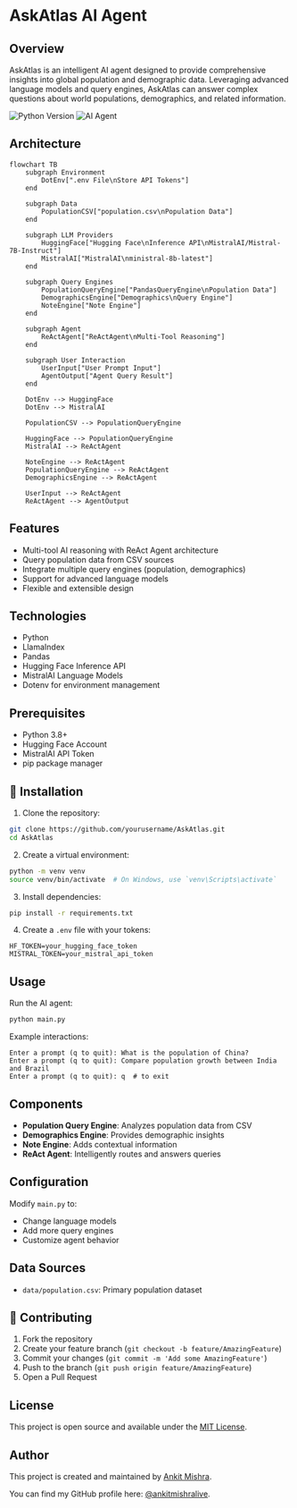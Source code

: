 # AskAtlas AI Agent 

## Overview

AskAtlas is an intelligent AI agent designed to provide comprehensive insights into global population and demographic data. Leveraging advanced language models and query engines, AskAtlas can answer complex questions about world populations, demographics, and related information.

![Python Version](https://img.shields.io/badge/Python-3.8%2B-blue)
![AI Agent](https://img.shields.io/badge/Type-Multi--Tool%20AI%20Agent-green)

##  Architecture

```mermaid
flowchart TB
    subgraph Environment
        DotEnv[".env File\nStore API Tokens"]
    end

    subgraph Data
        PopulationCSV["population.csv\nPopulation Data"]
    end

    subgraph LLM Providers
        HuggingFace["Hugging Face\nInference API\nMistralAI/Mistral-7B-Instruct"]
        MistralAI["MistralAI\nministral-8b-latest"]
    end

    subgraph Query Engines
        PopulationQueryEngine["PandasQueryEngine\nPopulation Data"]
        DemographicsEngine["Demographics\nQuery Engine"]
        NoteEngine["Note Engine"]
    end

    subgraph Agent
        ReActAgent["ReActAgent\nMulti-Tool Reasoning"]
    end

    subgraph User Interaction
        UserInput["User Prompt Input"]
        AgentOutput["Agent Query Result"]
    end

    DotEnv --> HuggingFace
    DotEnv --> MistralAI
    
    PopulationCSV --> PopulationQueryEngine
    
    HuggingFace --> PopulationQueryEngine
    MistralAI --> ReActAgent
    
    NoteEngine --> ReActAgent
    PopulationQueryEngine --> ReActAgent
    DemographicsEngine --> ReActAgent
    
    UserInput --> ReActAgent
    ReActAgent --> AgentOutput
```

##  Features

- Multi-tool AI reasoning with ReAct Agent architecture
- Query population data from CSV sources
- Integrate multiple query engines (population, demographics)
- Support for advanced language models
- Flexible and extensible design

##  Technologies

- Python
- LlamaIndex
- Pandas
- Hugging Face Inference API
- MistralAI Language Models
- Dotenv for environment management

##  Prerequisites

- Python 3.8+
- Hugging Face Account
- MistralAI API Token
- pip package manager

## 🔧 Installation

1. Clone the repository:
```bash
git clone https://github.com/yourusername/AskAtlas.git
cd AskAtlas
```

2. Create a virtual environment:
```bash
python -m venv venv
source venv/bin/activate  # On Windows, use `venv\Scripts\activate`
```

3. Install dependencies:
```bash
pip install -r requirements.txt
```

4. Create a `.env` file with your tokens:
```
HF_TOKEN=your_hugging_face_token
MISTRAL_TOKEN=your_mistral_api_token
```

##  Usage

Run the AI agent:
```bash
python main.py
```

Example interactions:
```
Enter a prompt (q to quit): What is the population of China?
Enter a prompt (q to quit): Compare population growth between India and Brazil
Enter a prompt (q to quit): q  # to exit
```

##  Components

- **Population Query Engine**: Analyzes population data from CSV
- **Demographics Engine**: Provides demographic insights
- **Note Engine**: Adds contextual information
- **ReAct Agent**: Intelligently routes and answers queries

##  Configuration

Modify `main.py` to:
- Change language models
- Add more query engines
- Customize agent behavior

## Data Sources

- `data/population.csv`: Primary population dataset

## 🤝 Contributing

1. Fork the repository
2. Create your feature branch (`git checkout -b feature/AmazingFeature`)
3. Commit your changes (`git commit -m 'Add some AmazingFeature'`)
4. Push to the branch (`git push origin feature/AmazingFeature`)
5. Open a Pull Request


## License

This project is open source and available under the [MIT License](LICENSE).

## Author

This project is created and maintained by [Ankit Mishra](https://ankitmishra.live/).

You can find my GitHub profile here: [@ankitmishralive](https://github.com/your-github-id).
